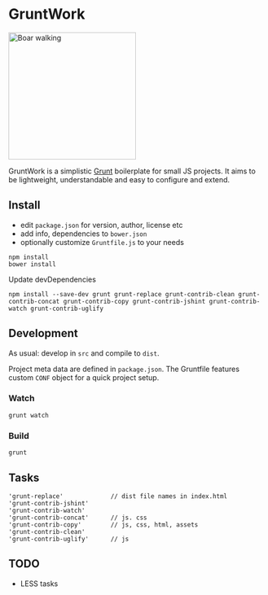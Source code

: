# GruntWork

<a title="Eadweard Muybridge [Public domain or Public domain], via Wikimedia Commons" href="https://commons.wikimedia.org/wiki/File%3ABoar_walking.gif"><img width="250" alt="Boar walking" src="https://upload.wikimedia.org/wikipedia/commons/2/2e/Boar_walking.gif"/></a>

GruntWork is a simplistic [Grunt](http://gruntjs.com/) boilerplate for small JS projects. It aims to be lightweight, understandable and easy to configure and extend.

## Install

* edit `package.json` for version, author, license etc
* add info, dependencies to `bower.json`
* optionally customize `Gruntfile.js` to your needs

```!bash
npm install
bower install
```
Update devDependencies

```
npm install --save-dev grunt grunt-replace grunt-contrib-clean grunt-contrib-concat grunt-contrib-copy grunt-contrib-jshint grunt-contrib-watch grunt-contrib-uglify
```

## Development

As usual: develop in `src` and compile to `dist`.

Project meta data are defined in `package.json`. The Gruntfile features custom `CONF` object for a quick project setup.

### Watch

```!bash
grunt watch
```

### Build

```!bash
grunt
```

## Tasks

```
'grunt-replace'             // dist file names in index.html
'grunt-contrib-jshint'
'grunt-contrib-watch'
'grunt-contrib-concat'      // js. css
'grunt-contrib-copy'        // js, css, html, assets
'grunt-contrib-clean'
'grunt-contrib-uglify'      // js

```

## TODO

 * LESS tasks
